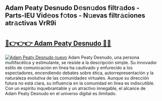 ## Adam Peaty Desnudo D𝚎sn𝚞dos filtr𝚊dos - Parts-IEU Vid𝚎os f𝚘tos - N𝚞evas filtr𝚊ciones atr𝚊ctivas VrR9i

# <h2><a href="http://mb37wt.tromn.icu/?c=Adam+Peaty+Desnudo">🔗👉👉👉 Adam Peaty Desnudo 🔗🔗</a></h2>

[![Adam Peaty Desnudo nuevo](https://i.imgur.com/pEAQMta.gif)](http://mb37wt.tromn.icu/?c=Adam+Peaty+Desnudo)
Adam Peaty Desnudo, una persona multifacética y estimulante, se resiste a la descripción simple. Su innovador estilo de comunicación en línea ha cautivado y enfurecido a los espectadores, encendiendo debates sobre ética, autorrepresentación y la naturaleza evolutiva de las comunidades virtuales. Aunque su dirección futura no está clara, su influencia en la comunidad en línea es indiscutible. Con un espíritu inquebrantable y un atractivo innegable, el alcance de Adam Peaty Desnudo en el universo digital es ilimitado.
